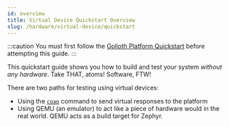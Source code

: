 ```yaml
---
id: overview
title: Virtual Device Quickstart Overview
slug: /hardware/virtual-device/quickstart
---
```


:::caution
You must first follow the [Golioth Platform Quickstart](/getting-started) before attempting this guide.
:::

This quickstart guide shows you how to build and test your system *without any hardware*. Take THAT, atoms! Software, FTW!

There are two paths for testing using virtual devices:
* Using the [`coap`](/reference/command-line-tools/coap/) command to send virtual responses to the platform
* Using QEMU (an emulator) to act like a piece of hardware would in the real world. QEMU acts as a build target for Zephyr.

